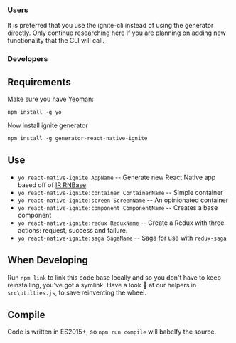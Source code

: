 ### Users
It is preferred that you use the ignite-cli instead of using the generator directly.   Only continue researching here if you are planning on adding new functionality that the CLI will call.

### Developers

## Requirements
Make sure you have [Yeoman](http://yeoman.io/):

`npm install -g yo`

Now install ignite generator

`npm install -g generator-react-native-ignite`

## Use
* `yo react-native-ignite AppName` -- Generate new React Native app based off of [IR RNBase](https://github.com/infinitered/ignite)
* `yo react-native-ignite:container ContainerName` -- Simple container
* `yo react-native-ignite:screen ScreenName` -- An opinionated container
* `yo react-native-ignite:component ComponentName` -- Creates a base component
* `yo react-native-ignite:redux ReduxName` --  Create a Redux with three actions: request, success and failure.
* `yo react-native-ignite:saga SagaName` -- Saga for use with `redux-saga`


## When Developing
Run `npm link` to link this code base locally and so you don't have to keep reinstalling, you've got a symlink.
Have a look :eyes: at our helpers in `src\utilties.js`, to save reinventing the wheel. 

## Compile
Code is written in ES2015+, so `npm run compile` will babelfy the source.
